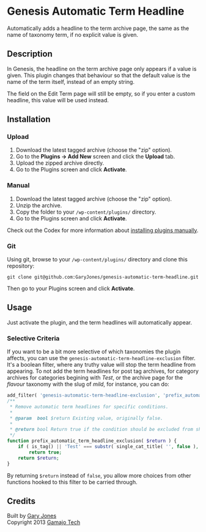 # Genesis Automatic Term Headline

Automatically adds a headline to the term archive page, the same as the name of taxonomy term, if no explicit value is given.

## Description 

In Genesis, the headline on the term archive page only appears if a value is given. This plugin changes that behaviour so that the default value is the name of the term itself, instead of an empty string.

The field on the Edit Term page will still be empty, so if you enter a custom headline, this value will be used instead.

## Installation

### Upload

1. Download the latest tagged archive (choose the "zip" option).
2. Go to the __Plugins -> Add New__ screen and click the __Upload__ tab.
3. Upload the zipped archive directly.
4. Go to the Plugins screen and click __Activate__.

### Manual

1. Download the latest tagged archive (choose the "zip" option).
2. Unzip the archive.
3. Copy the folder to your `/wp-content/plugins/` directory.
4. Go to the Plugins screen and click __Activate__.

Check out the Codex for more information about [installing plugins manually](http://codex.wordpress.org/Managing_Plugins#Manual_Plugin_Installation).

### Git

Using git, browse to your `/wp-content/plugins/` directory and clone this repository:

`git clone git@github.com:GaryJones/genesis-automatic-term-headline.git`

Then go to your Plugins screen and click __Activate__.

## Usage

Just activate the plugin, and the term headlines will automatically appear.

### Selective Criteria

If you want to be a bit more selective of which taxonomies the plugin affects, you can use the `genesis-automatic-term-headline-exclusion` filter. It's a boolean filter, where any truthy value will stop the term headline from appearing. To not add the term headlines for post tag archives, for category archives for categories begining with _Test_, or the archive page for the _flavour_ taxonomy with the slug of _mild_, for instance, you can do:

~~~php
add_filter( 'genesis-automatic-term-headline-exclusion', 'prefix_automatic_term_headline_exclusion' );
/**
 * Remove automatic term headlines for specific conditions.
 *
 * @param  bool $return Existing value, originally false.
 *
 * @return bool Return true if the condition should be excluded from showing automatic term headlines, false otherwise.
 */
function prefix_automatic_term_headline_exclusion( $return ) {
	if ( is_tag() || 'Test' === substr( single_cat_title( '', false ), 0, 4 ) || is_tax( 'flavour', 'mild') )
		return true;
	return $return;
}
~~~

By returning `$return` instead of `false`, you allow more choices from other functions hooked to this filter to be carried through.

## Credits

Built by [Gary Jones](https://twitter.com/GaryJ)  
Copyright 2013 [Gamajo Tech](http://gamajo.com/)
